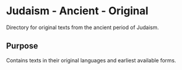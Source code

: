 # Judaism - Ancient - Original

Directory for original texts from the ancient period of Judaism.

## Purpose
Contains texts in their original languages and earliest available forms.
